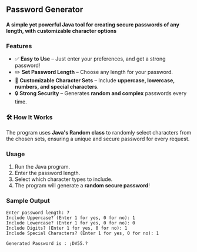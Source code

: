 ## Password Generator  

#### A simple yet powerful **Java** tool for creating secure passwords of any length, with customizable character options  

### Features  

- ✅ **Easy to Use** – Just enter your preferences, and get a strong password!  
- ✏️ **Set Password Length** – Choose any length for your password.  
- 🔡 **Customizable Character Sets** – Include **uppercase, lowercase, numbers, and special characters**.  
- 🔒 **Strong Security** – Generates **random and complex** passwords every time.  

### 🛠️ How It Works  

The program uses **Java's Random class** to randomly select characters from the chosen sets, ensuring a unique and secure password for every request.  

### Usage  

1. Run the Java program.  
2. Enter the password length.  
3. Select which character types to include.  
4. The program will generate a **random secure password**!  

### Sample Output

```
Enter password length: 7
Include Uppercase? (Enter 1 for yes, 0 for no): 1
Include Lowercase? (Enter 1 for yes, 0 for no): 0
Include Digits? (Enter 1 for yes, 0 for no): 1
Include Special Characters? (Enter 1 for yes, 0 for no): 1

Generated Password is : ;DV55.?
```
